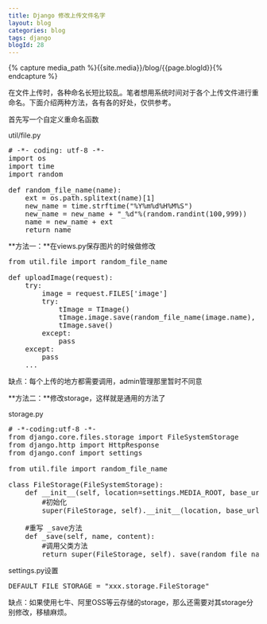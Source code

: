 ```yaml
---
title: Django 修改上传文件名字
layout: blog
categories: blog
tags: django
blogId: 28
---
```

{% capture media_path %}{{site.media}}/blog/{{page.blogId}}{% endcapture %}

在文件上传时，各种命名长短比较乱。笔者想用系统时间对于各个上传文件进行重命名。下面介绍两种方法，各有各的好处，仅供参考。

首先写一个自定义重命名函数

util/file.py

<pre class="brush:python;toolbar:false"># -*- coding: utf-8 -*-
import os
import time
import random

def random_file_name(name):
    ext = os.path.splitext(name)[1]
    new_name = time.strftime("%Y%m%d%H%M%S")
    new_name = new_name + "_%d"%(random.randint(100,999))
    name = new_name + ext
    return name</pre>

**方法一：**在views.py保存图片的时候做修改

<pre class="brush:python;toolbar:false">from util.file import random_file_name

def uploadImage(request):
    try:
        image = request.FILES['image']
        try:
            tImage = TImage()
            tImage.image.save(random_file_name(image.name), image, save=False)
            tImage.save()
        except:
            pass
    except:
        pass
    ...</pre>

缺点：每个上传的地方都需要调用，admin管理那里暂时不同意

**方法二：**修改storage，这样就是通用的方法了

storage.py

<pre class="brush:python;toolbar:false"># -*-coding:utf-8 -*-
from django.core.files.storage import FileSystemStorage
from django.http import HttpResponse
from django.conf import settings

from util.file import random_file_name

class FileStorage(FileSystemStorage):
    def __init__(self, location=settings.MEDIA_ROOT, base_url=settings.MEDIA_URL):
        #初始化
        super(FileStorage, self).__init__(location, base_url)

    #重写 _save方法        
    def _save(self, name, content):
        #调用父类方法
        return super(FileStorage, self)._save(random_file_name(name), content)</pre>

settings.py设置

<pre class="brush:python;toolbar:false">DEFAULT_FILE_STORAGE = "xxx.storage.FileStorage"</pre>

缺点：如果使用七牛、阿里OSS等云存储的storage，那么还需要对其storage分别修改，移植麻烦。